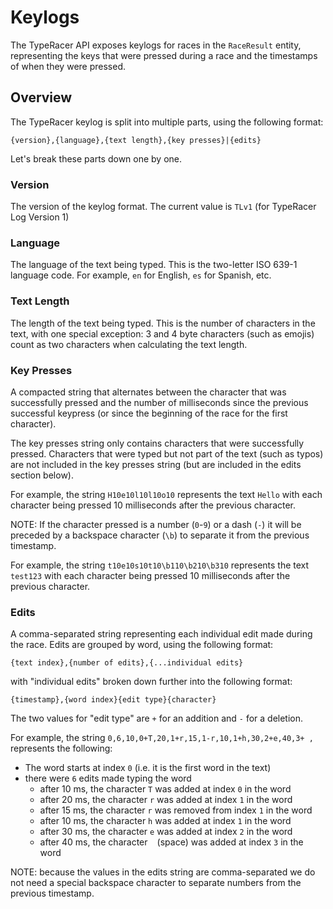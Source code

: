 # Keylogs

The TypeRacer API exposes keylogs for races in the `RaceResult` entity, representing the keys that were pressed during a race and the timestamps of when they were pressed.

## Overview

The TypeRacer keylog is split into multiple parts, using the following format:

`{version},{language},{text length},{key presses}|{edits}`

Let's break these parts down one by one.

### Version

The version of the keylog format. The current value is `TLv1` (for TypeRacer Log Version 1)

### Language

The language of the text being typed. This is the two-letter ISO 639-1 language code. For example, `en` for English, `es` for Spanish, etc.

### Text Length

The length of the text being typed. This is the number of characters in the text, with one special exception: 3 and 4 byte characters (such as emojis) count as two characters when calculating the text length.

### Key Presses

A compacted string that alternates between the character that was successfully pressed and the number of milliseconds since the previous successful keypress (or since the beginning of the race for the first character).

The key presses string only contains characters that were successfully pressed. Characters that were typed but not part of the text (such as typos) are not included in the key presses string (but are included in the edits section below).

For example, the string `H10e10l10l10o10` represents the text `Hello` with each character being pressed 10 milliseconds after the previous character.

NOTE: If the character pressed is a number (`0`-`9`) or a dash (`-`) it will be preceded by a backspace character (`\b`) to separate it from the previous timestamp. 

For example, the string `t10e10s10t10\b110\b210\b310` represents the text `test123` with each character being pressed 10 milliseconds after the previous character.

### Edits

A comma-separated string representing each individual edit made during the race. Edits are grouped by word, using the following format:

`{text index},{number of edits},{...individual edits}`

with "individual edits" broken down further into the following format:

`{timestamp},{word index}{edit type}{character}`

The two values for "edit type" are `+` for an addition and `-` for a deletion.

For example, the string `0,6,10,0+T,20,1+r,15,1-r,10,1+h,30,2+e,40,3+ ,` represents the following:

- The word starts at index `0` (i.e. it is the first word in the text)
- there were `6` edits made typing the word
  - after 10 ms, the character `T` was added at index `0` in the word
  - after 20 ms, the character `r` was added at index `1` in the word
  - after 15 ms, the character `r` was removed from index `1` in the word
  - after 10 ms, the character `h` was added at index `1` in the word
  - after 30 ms, the character `e` was added at index `2` in the word
  - after 40 ms, the character ` ` (space) was added at index `3` in the word

NOTE: because the values in the edits string are comma-separated we do not need a special backspace character to separate numbers from the previous timestamp.
